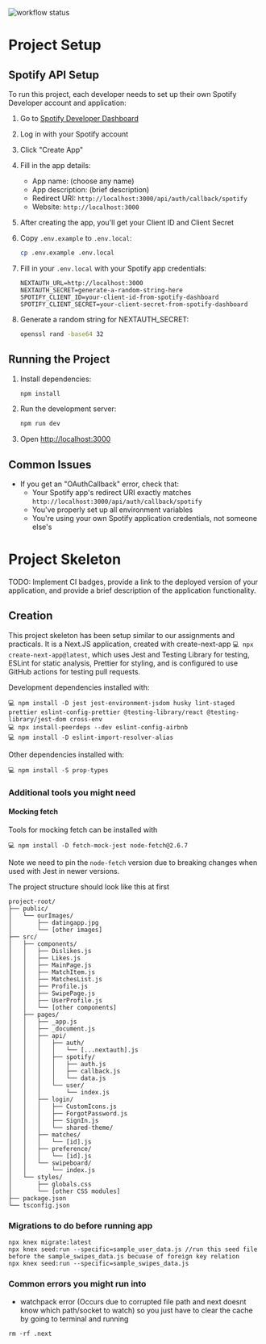 ![workflow status](https://github.com/csci312-f24/project-camelshump/actions/workflows/node.js.yml/badge.svg)

# Project Setup

## Spotify API Setup

To run this project, each developer needs to set up their own Spotify Developer account and application:

1. Go to [Spotify Developer Dashboard](https://developer.spotify.com/dashboard)
2. Log in with your Spotify account
3. Click "Create App"
4. Fill in the app details:

   - App name: (choose any name)
   - App description: (brief description)
   - Redirect URI: `http://localhost:3000/api/auth/callback/spotify`
   - Website: `http://localhost:3000`

5. After creating the app, you'll get your Client ID and Client Secret
6. Copy `.env.example` to `.env.local`:

   ```bash
   cp .env.example .env.local
   ```

7. Fill in your `.env.local` with your Spotify app credentials:

   ```
   NEXTAUTH_URL=http://localhost:3000
   NEXTAUTH_SECRET=generate-a-random-string-here
   SPOTIFY_CLIENT_ID=your-client-id-from-spotify-dashboard
   SPOTIFY_CLIENT_SECRET=your-client-secret-from-spotify-dashboard
   ```

8. Generate a random string for NEXTAUTH_SECRET:
   ```bash
   openssl rand -base64 32
   ```

## Running the Project

1. Install dependencies:

   ```bash
   npm install
   ```

2. Run the development server:

   ```bash
   npm run dev
   ```

3. Open [http://localhost:3000](http://localhost:3000)

## Common Issues

- If you get an "OAuthCallback" error, check that:
  - Your Spotify app's redirect URI exactly matches `http://localhost:3000/api/auth/callback/spotify`
  - You've properly set up all environment variables
  - You're using your own Spotify application credentials, not someone else's

# Project Skeleton

TODO: Implement CI badges, provide a link to the deployed version of your application, and provide a brief description of the application functionality.

## Creation

This project skeleton has been setup similar to our assignments and practicals. It is a Next.JS application, created with create-next-app `💻 npx create-next-app@latest`, which uses Jest and Testing Library for testing, ESLint for static analysis, Prettier for styling, and is configured to use GitHub actions for testing pull requests.

Development dependencies installed with:

```
💻 npm install -D jest jest-environment-jsdom husky lint-staged prettier eslint-config-prettier @testing-library/react @testing-library/jest-dom cross-env
💻 npx install-peerdeps --dev eslint-config-airbnb
💻 npm install -D eslint-import-resolver-alias
```

Other dependencies installed with:

```
💻 npm install -S prop-types
```

### Additional tools you might need

#### Mocking fetch

Tools for mocking fetch can be installed with

```
💻 npm install -D fetch-mock-jest node-fetch@2.6.7
```

Note we need to pin the `node-fetch` version due to breaking changes when used with Jest in newer versions.

The project structure should look like this at first

```
project-root/
├── public/
│   └── ourImages/
│       ├── datingapp.jpg
│       └── [other images]
├── src/
│   ├── components/
│   │   ├── Dislikes.js
│   │   ├── Likes.js
│   │   ├── MainPage.js
│   │   ├── MatchItem.js
│   │   ├── MatchesList.js
│   │   ├── Profile.js
│   │   ├── SwipePage.js
│   │   ├── UserProfile.js
│   │   └── [other components]
│   ├── pages/
│   │   ├── _app.js
│   │   ├── _document.js
│   │   ├── api/
│   │   │   ├── auth/
│   │   │   │   └── [...nextauth].js
│   │   │   ├── spotify/
│   │   │   │   ├── auth.js
│   │   │   │   ├── callback.js
│   │   │   │   └── data.js
│   │   │   └── user/
│   │   │       └── index.js
│   │   ├── login/
│   │   │   ├── CustomIcons.js
│   │   │   ├── ForgotPassword.js
│   │   │   ├── SignIn.js
│   │   │   └── shared-theme/
│   │   ├── matches/
│   │   │   └── [id].js
│   │   ├── preference/
│   │   │   └── [id].js
│   │   └── swipeboard/
│   │       └── index.js
│   └── styles/
│       ├── globals.css
│       └── [other CSS modules]
├── package.json
└── tsconfig.json
```

### Migrations to do before running app
   ```
   npx knex migrate:latest
   npx knex seed:run --specific=sample_user_data.js //run this seed file before the sample_swipes_data.js becuase of foreign key relation
   npx knex seed:run --specific=sample_swipes_data.js

   ```

### Common errors you might run into
 
 - watchpack error (Occurs due to corrupted file path and next doesnt know which path/socket to watch) so you just have to clear the cache by going to terminal and running 

  ```
  rm -rf .next

   ```
  
